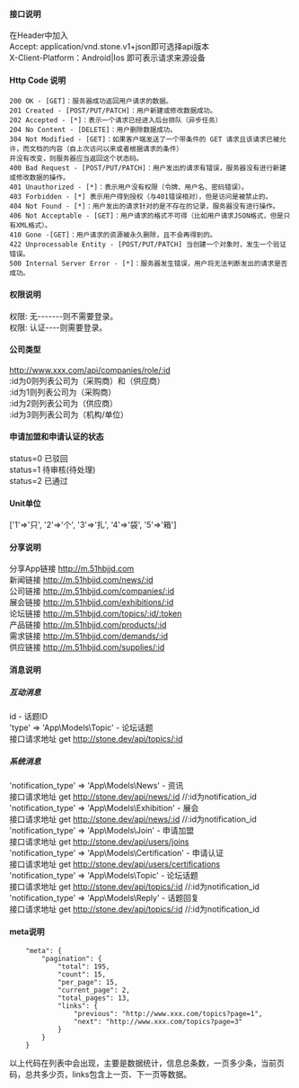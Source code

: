 #### 接口说明
在Header中加入  
Accept: application/vnd.stone.v1+json即可选择api版本  
X-Client-Platform：Android|Ios 即可表示请求来源设备

#### Http Code 说明
````
200 OK - [GET]：服务器成功返回用户请求的数据。
201 Created - [POST/PUT/PATCH]：用户新建或修改数据成功。
202 Accepted - [*]：表示一个请求已经进入后台排队（异步任务）
204 No Content - [DELETE]：用户删除数据成功。
304 Not Modified - [GET]：如果客户端发送了一个带条件的 GET 请求且该请求已被允许，而文档的内容（自上次访问以来或者根据请求的条件）
并没有改变，则服务器应当返回这个状态码。
400 Bad Request - [POST/PUT/PATCH]：用户发出的请求有错误，服务器没有进行新建或修改数据的操作。
401 Unauthorized - [*]：表示用户没有权限（令牌、用户名、密码错误）。
403 Forbidden - [*] 表示用户得到授权（与401错误相对），但是访问是被禁止的。
404 Not Found - [*]：用户发出的请求针对的是不存在的记录，服务器没有进行操作。
406 Not Acceptable - [GET]：用户请求的格式不可得（比如用户请求JSON格式，但是只有XML格式）。
410 Gone -[GET]：用户请求的资源被永久删除，且不会再得到的。
422 Unprocessable Entity - [POST/PUT/PATCH] 当创建一个对象时，发生一个验证错误。
500 Internal Server Error - [*]：服务器发生错误，用户将无法判断发出的请求是否成功。
````

#### 权限说明
权限: 无-------则不需要登录。  
权限: 认证----则需要登录。

#### 公司类型
http://www.xxx.com/api/companies/role/:id  
:id为0则列表公司为（采购商）和（供应商）  
:id为1则列表公司为（采购商）  
:id为2则列表公司为（供应商）  
:id为3则列表公司为（机构/单位）  


#### 申请加盟和申请认证的状态  
status=0 已驳回  
status=1 待审核(待处理)  
status=2 已通过  

#### Unit单位
['1'=>'只', '2'=>'个', '3'=>'扎', '4'=>'袋', '5'=>'箱']

#### 分享说明
分享App链接 http://m.51hbjjd.com  
新闻链接 http://m.51hbjjd.com/news/:id  
公司链接 http://m.51hbjjd.com/companies/:id  
展会链接 http://m.51hbjjd.com/exhibitions/:id  
论坛链接 http://m.51hbjjd.com/topics/:id/:token  
产品链接 http://m.51hbjjd.com/products/:id  
需求链接 http://m.51hbjjd.com/demands/:id  
供应链接 http://m.51hbjjd.com/supplies/:id  


#### 消息说明
##### 互动消息
id - 话题ID  
'type' => 'App\Models\Topic' - 论坛话题  
接口请求地址 get http://stone.dev/api/topics/:id
##### 系统消息
'notification_type' => 'App\Models\News' - 资讯  
接口请求地址 get http://stone.dev/api/news/:id //:id为notification_id  
'notification_type' => 'App\Models\Exhibition' - 展会  
接口请求地址 get http://stone.dev/api/news/:id //:id为notification_id  
'notification_type' => 'App\Models\Join' - 申请加盟  
接口请求地址 get http://stone.dev/api/users/joins  
'notification_type' => 'App\Models\Certification' - 申请认证  
接口请求地址 get http://stone.dev/api/users/certifications  
'notification_type' => 'App\Models\Topic' - 论坛话题    
接口请求地址 get http://stone.dev/api/topics/:id //:id为notification_id  
'notification_type' => 'App\Models\Reply' - 话题回复  
接口请求地址 get http://stone.dev/api/topics/:id //:id为notification_id  



#### meta说明

````
    "meta": {
        "pagination": {
            "total": 195,
            "count": 15,
            "per_page": 15,
            "current_page": 2,
            "total_pages": 13,
            "links": {
                "previous": "http://www.xxx.com/topics?page=1",
                "next": "http://www.xxx.com/topics?page=3"
            }
        }
    }
````
以上代码在列表中会出现，主要是数据统计，信息总条数，一页多少条，当前页码，总共多少页，links包含上一页、下一页等数据。